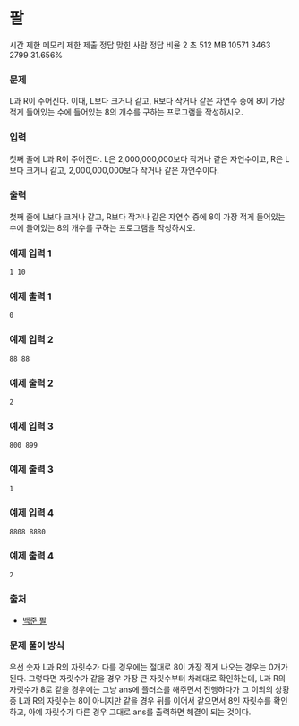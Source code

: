 # 팔
 
시간 제한	메모리 제한	제출	정답	맞힌 사람	정답 비율
2 초	512 MB	10571	3463	2799	31.656%

### 문제

L과 R이 주어진다. 이때, L보다 크거나 같고, R보다 작거나 같은 자연수 중에 8이 가장 적게 들어있는 수에 들어있는 8의 개수를 구하는 프로그램을 작성하시오.

### 입력

첫째 줄에 L과 R이 주어진다. L은 2,000,000,000보다 작거나 같은 자연수이고, R은 L보다 크거나 같고, 2,000,000,000보다 작거나 같은 자연수이다.

### 출력

첫째 줄에 L보다 크거나 같고, R보다 작거나 같은 자연수 중에 8이 가장 적게 들어있는 수에 들어있는 8의 개수를 구하는 프로그램을 작성하시오.

### 예제 입력 1 

```
1 10
```

### 예제 출력 1 

```
0
```

### 예제 입력 2 

```
88 88
```

### 예제 출력 2 

```
2
```

### 예제 입력 3 

```
800 899
```

### 예제 출력 3 

```
1
```

### 예제 입력 4 

```
8808 8880
```

### 예제 출력 4 

```
2
```

### 출처

- [백준 팔](https://www.acmicpc.net/problem/1105)

### 문제 풀이 방식

우선 숫자 L과 R의 자릿수가 다를 경우에는 절대로 8이 가장 적게 나오는 경우는 0개가 된다. 그렇다면 자릿수가 같을 경우 가장 큰 자릿수부터 차례대로 확인하는데, L과 R의 자릿수가 8로 같을 경우에는 그냥 ans에 플러스를 해주면서 진행하다가 그 이외의 상황 중 L과 R의 자릿수는 8이 아니지만 같을 경우 뒤를 이어서 같으면서 8인 자릿수를 확인하고, 아예 자릿수가 다른 경우 그대로 ans를 출력하면 해결이 되는 것이다.
